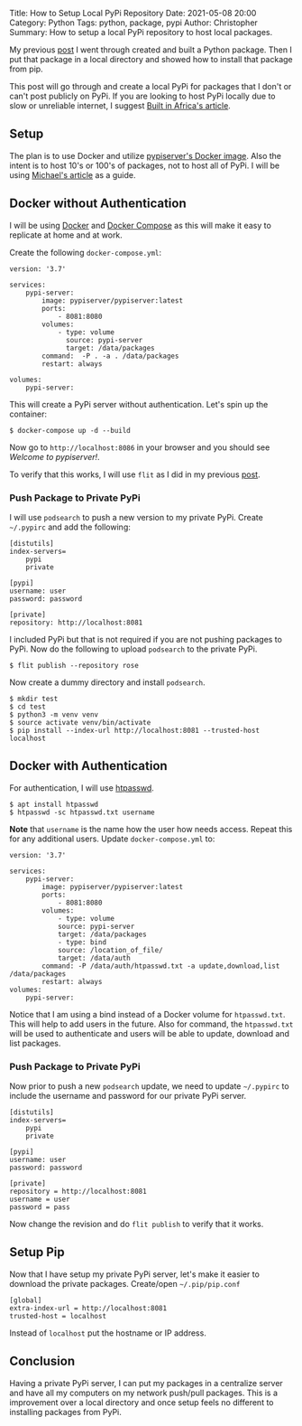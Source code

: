 Title: How to Setup Local PyPi Repository
Date: 2021-05-08 20:00
Category: Python
Tags: python, package, pypi
Author: Christopher
Summary: How to setup a local PyPi repository to host local packages.

My previous [post]({filename}/python/2021-04-17-create_package.md) I went
through created and built a Python package.
Then I put that package in a local directory and showed how to install that
package from pip.

This post will go through and create a local PyPi for packages that I don't or
can't post publicly on PyPi.
If you are looking to host PyPi locally due to slow or unreliable internet, I
suggest
[Built in Africa's article](https://www.builtinafrica.io/blog-post/vuyisile-ndlovu-pypi).

## Setup

The plan is to use Docker and utilize 
[pypiserver's Docker image](https://hub.docker.com/r/pypiserver/pypiserver/tags/).
Also the intent is to host 10's or 100's of packages, not to host all of PyPi.
I will be using [Michael's article](https://testdriven.io/blog/private-pypi/) as
a guide.

## Docker without Authentication

I will be using [Docker](https://docs.docker.com/engine/install/)
and [Docker Compose](https://docs.docker.com/compose/) as this will make it easy
to replicate at home and at work.

Create the following `docker-compose.yml`:

    version: '3.7'
    
    services:
        pypi-server:
            image: pypiserver/pypiserver:latest
            ports:
                - 8081:8080
            volumes:
                - type: volume
                  source: pypi-server
                  target: /data/packages
            command:  -P . -a . /data/packages
            restart: always
    
    volumes:
        pypi-server:

This will create a PyPi server without authentication.
Let's spin up the container:

    $ docker-compose up -d --build

Now go to `http://localhost:8086` in your browser and you should see
*Welcome to pypiserver!*.

To verify that this works, I will use `flit` as I did in my previous 
[post]({filename}/python/2021-04-17-create_package.md).

### Push Package to Private PyPi

I will use `podsearch` to push a new version to my private PyPi.
Create `~/.pypirc` and add the following:

    [distutils]
    index-servers=
        pypi
        private

    [pypi]
    username: user
    password: password

    [private]
    repository: http://localhost:8081

I included PyPi but that is not required if you are not pushing packages to
PyPi.
Now do the following to upload `podsearch` to the private PyPi.

    $ flit publish --repository rose

Now create a dummy directory and install `podsearch`.

    $ mkdir test
    $ cd test
    $ python3 -m venv venv
    $ source activate venv/bin/activate
    $ pip install --index-url http://localhost:8081 --trusted-host localhost

## Docker with Authentication

For authentication, I will use 
[htpasswd](https://github.com/pypiserver/pypiserver#apache-like-authentication-htpasswd).

    $ apt install htpasswd
    $ htpasswd -sc htpasswd.txt username

**Note** that `username` is the name how the user how needs access.
Repeat this for any additional users.
Update `docker-compose.yml` to:

    version: '3.7'
    
    services:
        pypi-server:
            image: pypiserver/pypiserver:latest
            ports:
                - 8081:8080
            volumes:
                - type: volume
                source: pypi-server
                target: /data/packages
                - type: bind
                source: /location_of_file/
                target: /data/auth
            command: -P /data/auth/htpasswd.txt -a update,download,list /data/packages
            restart: always
    volumes:
        pypi-server:

Notice that I am using a bind instead of a Docker volume for `htpasswd.txt`.
This will help to add users in the future.
Also for command, the `htpasswd.txt` will be used to authenticate and users will
be able to update, download and list packages.

### Push Package to Private PyPi

Now prior to push a new `podsearch` update, we need to update `~/.pypirc` to
include the username and password for our private PyPi server.

    [distutils]
    index-servers=
        pypi
        private

    [pypi]
    username: user
    password: password

    [private]
    repository = http://localhost:8081
    username = user
    password = pass

Now change the revision and do `flit publish` to verify that it works.

## Setup Pip

Now that I have setup my private PyPi server, let's make it easier to download
the private packages.
Create/open `~/.pip/pip.conf`

    [global]
    extra-index-url = http://localhost:8081
    trusted-host = localhost

Instead of `localhost` put the hostname or IP address.

## Conclusion

Having a private PyPi server, I can put my packages in a centralize server and
have all my computers on my network push/pull packages.
This is a improvement over a local directory and once setup feels no different
to installing packages from PyPi.